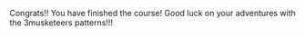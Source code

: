 Congrats!! You have finished the course! Good luck on your adventures with the 3musketeers patterns!!!